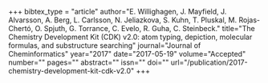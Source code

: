 +++
bibtex_type = "article"
author="E. Willighagen, J. Mayfield, J. Alvarsson, A. Berg, L. Carlsson, N. Jeliazkova, S. Kuhn, T. Pluskal, M. Rojas-Chertó, O. Spjuth, G. Torrance, C. Evelo, R. Guha, C. Steinbeck."
title="The Chemistry Development Kit (CDK) v2.0: atom typing, depiction, molecular formulas, and substructure searching"
journal="Journal of Cheminformatics"
year="2017"
date="2017-05-19"
volume="Accepted"
number=""
pages=""
abstract=""
issn=""
doi=""
url="/publication/2017-chemistry-development-kit-cdk-v2.0"
+++
